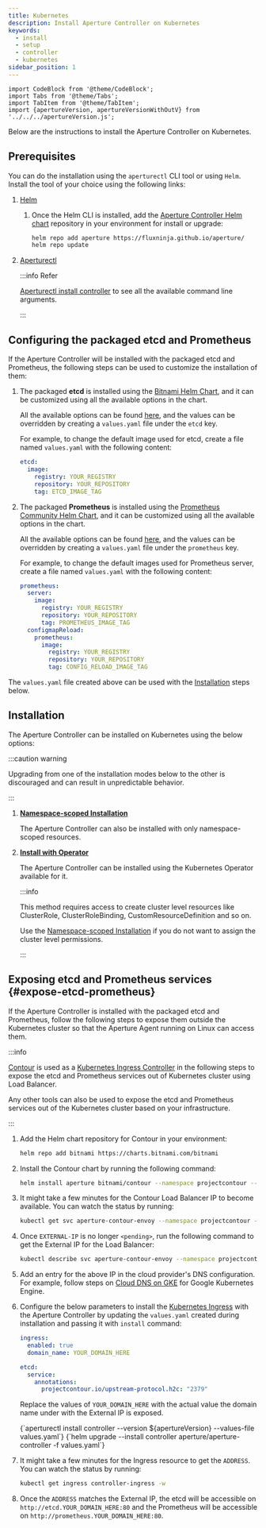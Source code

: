 ```yaml
---
title: Kubernetes
description: Install Aperture Controller on Kubernetes
keywords:
  - install
  - setup
  - controller
  - kubernetes
sidebar_position: 1
---
```


```mdx-code-block
import CodeBlock from '@theme/CodeBlock';
import Tabs from '@theme/Tabs';
import TabItem from '@theme/TabItem';
import {apertureVersion, apertureVersionWithOutV} from '../../../apertureVersion.js';
```

Below are the instructions to install the Aperture Controller on Kubernetes.

## Prerequisites

You can do the installation using the `aperturectl` CLI tool or using `Helm`.
Install the tool of your choice using the following links:

1. [Helm](https://helm.sh/docs/intro/install/)

   1. Once the Helm CLI is installed, add the
      [Aperture Controller Helm chart](https://artifacthub.io/packages/helm/aperture/aperture-controller)
      repository in your environment for install or upgrade:

      ```bash
      helm repo add aperture https://fluxninja.github.io/aperture/
      helm repo update
      ```

2. [Aperturectl](/reference/aperture-cli/aperture-cli.md)

   :::info Refer

   [Aperturectl install controller](/reference/aperture-cli/aperturectl/install/controller/controller.md)
   to see all the available command line arguments.

   :::

## Configuring the packaged etcd and Prometheus

If the Aperture Controller will be installed with the packaged etcd and
Prometheus, the following steps can be used to customize the installation of
them:

1. The packaged **etcd** is installed using the
   [Bitnami Helm Chart](https://artifacthub.io/packages/helm/bitnami/etcd/8.9.0),
   and it can be customized using all the available options in the chart.

   All the available options can be found
   [here](https://artifacthub.io/packages/helm/bitnami/etcd/8.9.0?modal=values),
   and the values can be overridden by creating a `values.yaml` file under the
   `etcd` key.

   For example, to change the default image used for etcd, create a file named
   `values.yaml` with the following content:

   ```yaml
   etcd:
     image:
       registry: YOUR_REGISTRY
       repository: YOUR_REPOSITORY
       tag: ETCD_IMAGE_TAG
   ```

2. The packaged **Prometheus** is installed using the
   [Prometheus Community Helm Chart](https://artifacthub.io/packages/helm/prometheus-community/prometheus/15.18.0),
   and it can be customized using all the available options in the chart.

   All the available options can be found
   [here](https://artifacthub.io/packages/helm/prometheus-community/prometheus/15.18.0?modal=values),
   and the values can be overridden by creating a `values.yaml` file under the
   `prometheus` key.

   For example, to change the default images used for Prometheus server, create
   a file named `values.yaml` with the following content:

   ```yaml
   prometheus:
     server:
       image:
         registry: YOUR_REGISTRY
         repository: YOUR_REPOSITORY
         tag: PROMETHEUS_IMAGE_TAG
     configmapReload:
       prometheus:
         image:
           registry: YOUR_REGISTRY
           repository: YOUR_REPOSITORY
           tag: CONFIG_RELOAD_IMAGE_TAG
   ```

The `values.yaml` file created above can be used with the
[Installation](#installation) steps below.

## Installation

The Aperture Controller can be installed on Kubernetes using the below options:

:::caution warning

Upgrading from one of the installation modes below to the other is discouraged
and can result in unpredictable behavior.

:::

1. [**Namespace-scoped Installation**][namespace-scoped-installation]

   The Aperture Controller can also be installed with only namespace-scoped
   resources.

2. [**Install with Operator**](operator/operator.md)

   The Aperture Controller can be installed using the Kubernetes Operator
   available for it.

   :::info

   This method requires access to create cluster level resources like
   ClusterRole, ClusterRoleBinding, CustomResourceDefinition and so on.

   Use the [Namespace-scoped Installation][namespace-scoped-installation] if you
   do not want to assign the cluster level permissions.

   :::

<!-- vale off -->

## Exposing etcd and Prometheus services {#expose-etcd-prometheus}

<!-- vale on -->

If the Aperture Controller is installed with the packaged etcd and Prometheus,
follow the following steps to expose them outside the Kubernetes cluster so that
the Aperture Agent running on Linux can access them.

:::info

[Contour](https://projectcontour.io/) is used as a
[Kubernetes Ingress Controller](https://kubernetes.io/docs/concepts/services-networking/ingress-controllers/)
in the following steps to expose the etcd and Prometheus services out of
Kubernetes cluster using Load Balancer.

Any other tools can also be used to expose the etcd and Prometheus services out
of the Kubernetes cluster based on your infrastructure.

:::

1. Add the Helm chart repository for Contour in your environment:

   ```bash
   helm repo add bitnami https://charts.bitnami.com/bitnami
   ```

2. Install the Contour chart by running the following command:

   ```bash
   helm install aperture bitnami/contour --namespace projectcontour --create-namespace
   ```

3. It might take a few minutes for the Contour Load Balancer IP to become
   available. You can watch the status by running:

   ```bash
   kubectl get svc aperture-contour-envoy --namespace projectcontour -w
   ```

4. Once `EXTERNAL-IP` is no longer `<pending>`, run the following command to get
   the External IP for the Load Balancer:

   ```bash
   kubectl describe svc aperture-contour-envoy --namespace projectcontour | grep Ingress | awk '{print $3}'
   ```

5. Add an entry for the above IP in the cloud provider's DNS configuration. For
   example, follow steps on
   [Cloud DNS on GKE](https://cloud.google.com/dns/docs/records) for Google
   Kubernetes Engine.

6. Configure the below parameters to install the
   [Kubernetes Ingress](https://kubernetes.io/docs/concepts/services-networking/ingress/)
   with the Aperture Controller by updating the `values.yaml` created during
   installation and passing it with `install` command:

   ```yaml
   ingress:
     enabled: true
     domain_name: YOUR_DOMAIN_HERE

   etcd:
     service:
       annotations:
         projectcontour.io/upstream-protocol.h2c: "2379"
   ```

   Replace the values of `YOUR_DOMAIN_HERE` with the actual value the domain
   name under with the External IP is exposed.

   <Tabs groupId="setup" queryString>
   <TabItem value="aperturectl" label="aperturectl">
   <CodeBlock language="bash">
   {`aperturectl install controller --version ${apertureVersion} --values-file values.yaml`}
   </CodeBlock>
   </TabItem>
   <TabItem value="Helm" label="Helm">
   <CodeBlock language="bash">
   {`helm upgrade --install controller aperture/aperture-controller -f values.yaml`}
   </CodeBlock>
   </TabItem>
   </Tabs>

7. It might take a few minutes for the Ingress resource to get the `ADDRESS`.
   You can watch the status by running:

   ```bash
   kubectl get ingress controller-ingress -w
   ```

8. Once the `ADDRESS` matches the External IP, the etcd will be accessible on
   `http://etcd.YOUR_DOMAIN_HERE:80` and the Prometheus will be accessible on
   `http://prometheus.YOUR_DOMAIN_HERE:80`.

[namespace-scoped-installation]: namespace-scoped/namespace-scoped.md
